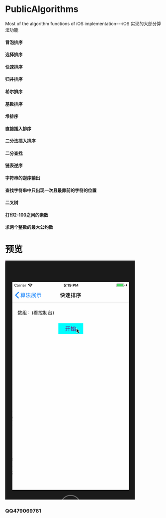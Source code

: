 # PublicAlgorithms
Most of the algorithm functions of iOS implementation---iOS  实现的大部分算法功能

#### 冒泡排序
#### 选择排序
#### 快速排序
#### 归并排序
#### 希尔排序
#### 基数排序
#### 堆排序
#### 直接插入排序
#### 二分法插入排序
#### 二分查找
#### 链表逆序
#### 字符串的逆序输出
#### 查找字符串中只出现一次且最靠前的字符的位置
#### 二叉树
#### 打印2-100之间的素数
#### 求两个整数的最大公约数

# 预览

![](https://github.com/HatsuneMikuV/PublicAlgorithms/blob/master/sort.gif)


### QQ479069761
